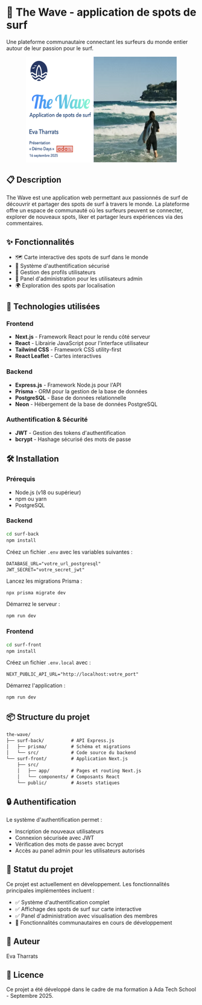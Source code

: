 # 🌊 The Wave - application de spots de surf

Une plateforme communautaire connectant les surfeurs du monde entier autour de leur passion pour le surf.

<p align="center">
<img src="./the-wave.png" alt="visuel du site" width="400" height="280">
</p>

## 📋 Description

The Wave est une application web permettant aux passionnés de surf de découvrir et partager des spots de surf à travers le monde. La plateforme offre un espace de communauté où les surfeurs peuvent se connecter, explorer de nouveaux spots, liker et partager leurs expériences via des commentaires.

## ✨ Fonctionnalités

- 🗺️ Carte interactive des spots de surf dans le monde
- 👥 Système d'authentification sécurisé
- 🔐 Gestion des profils utilisateurs
- 👔 Panel d'administration pour les utilisateurs admin
- 🌍 Exploration des spots par localisation

## 🚀 Technologies utilisées

### Frontend

- **Next.js** - Framework React pour le rendu côté serveur
- **React** - Librairie JavaScript pour l'interface utilisateur
- **Tailwind CSS** - Framework CSS utility-first
- **React Leaflet** - Cartes interactives

### Backend

- **Express.js** - Framework Node.js pour l'API
- **Prisma** - ORM pour la gestion de la base de données
- **PostgreSQL** - Base de données relationnelle
- **Neon** - Hébergement de la base de données PostgreSQL

### Authentification & Sécurité

- **JWT** - Gestion des tokens d'authentification
- **bcrypt** - Hashage sécurisé des mots de passe

## 🛠️ Installation

### Prérequis

- Node.js (v18 ou supérieur)
- npm ou yarn
- PostgreSQL

### Backend

```bash
cd surf-back
npm install
```

Créez un fichier `.env` avec les variables suivantes :

```env
DATABASE_URL="votre_url_postgresql"
JWT_SECRET="votre_secret_jwt"
```

Lancez les migrations Prisma :

```bash
npx prisma migrate dev
```

Démarrez le serveur :

```bash
npm run dev
```

### Frontend

```bash
cd surf-front
npm install
```

Créez un fichier `.env.local` avec :

```env
NEXT_PUBLIC_API_URL="http://localhost:votre_port"
```

Démarrez l'application :

```bash
npm run dev
```

## 📦 Structure du projet

```
the-wave/
├── surf-back/          # API Express.js
│   ├── prisma/         # Schéma et migrations
│   └── src/            # Code source du backend
└── surf-front/         # Application Next.js
    ├── src/
    │   ├── app/        # Pages et routing Next.js
    │   └── components/ # Composants React
    └── public/         # Assets statiques
```

## 🔒 Authentification

Le système d'authentification permet :

- Inscription de nouveaux utilisateurs
- Connexion sécurisée avec JWT
- Vérification des mots de passe avec bcrypt
- Accès au panel admin pour les utilisateurs autorisés

## 🚧 Statut du projet

Ce projet est actuellement en développement. Les fonctionnalités principales implémentées incluent :

- ✅ Système d'authentification complet
- ✅ Affichage des spots de surf sur carte interactive
- ✅ Panel d'administration avec visualisation des membres
- 🚧 Fonctionnalités communautaires en cours de développement

## 👤 Auteur

Eva Tharrats

## 📄 Licence

Ce projet a été développé dans le cadre de ma formation à Ada Tech School - Septembre 2025.
